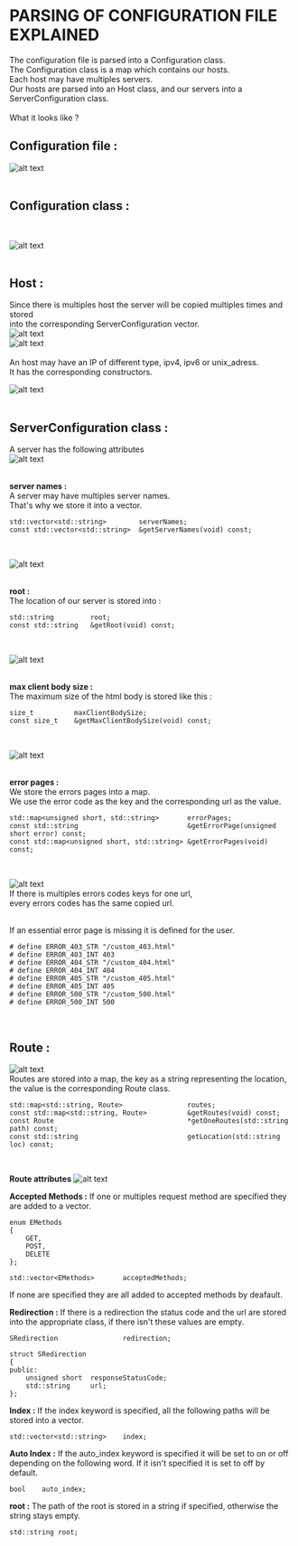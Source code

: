 # **PARSING OF CONFIGURATION FILE EXPLAINED**

The configuration file is parsed into a Configuration class.<br>
The Configuration class is a map which contains our hosts.<br>
Each host may have multiples servers.<br>
Our hosts are parsed into an Host class, and our servers into a ServerConfiguration class.<br>
<br>
What it looks like ? <br>

## __Configuration file :__ <br>

![alt text](ServerConfigurationExample.png) <br>
<br>

## __Configuration class :__ 
<br>

![alt text](ConfigurationClass.png) <br>
<br>

## __Host :__ <br>
Since there is multiples host the server will be copied multiples times and stored <br>
into the corresponding ServerConfiguration vector. <br>
![alt text](Host_conf.png) <br>
![alt text](Host_map.png) <br>
<br>
An host may have an IP of different type, ipv4, ipv6 or unix_adress. <br>
It has the corresponding constructors. <br>

![alt text](Host_constructors.png) <br>
<br>

## __ServerConfiguration class :__ <br>
A server has the following attributes <br>
![alt text](ServerConfiguration_attributes.png) <br>
<br> 

__server names :__ <br>
A server may have multiples server names. <br>
That's why we store it into a vector. <br>
```
std::vector<std::string>		serverNames;
const std::vector<std::string>	&getServerNames(void) const;
```
<br>

![alt text](server_names.png) <br>
<br>

__root :__
<br>
The location of our server is stored into : <br>
```
std::string			root;
const std::string	&getRoot(void) const;
```
<br>

![alt text](server_root.png) <br>
<br>

__max client body size :__ <br>
The maximum size of the html body is stored like this : <br>
```
size_t			maxClientBodySize;
const size_t	&getMaxClientBodySize(void) const;
```
<br>

![alt text](max_client_body_size.png) <br>
<br>

__error pages :__ <br>
We store the errors pages into a map. <br>
We use the error code as the key and the corresponding url as the value. <br>
```
std::map<unsigned short, std::string>		errorPages;
const std::string							&getErrorPage(unsigned short error) const;
const std::map<unsigned short, std::string>	&getErrorPages(void) const;
```
<br>

![alt text](error_pages.png) <br>
If there is multiples errors codes keys for one url, <br>
every errors codes has the same copied url. <br>
<br> 

If an essential error page is missing it is defined for the user. <br>
```
# define ERROR_403_STR "/custom_403.html"
# define ERROR_403_INT 403
# define ERROR_404_STR "/custom_404.html"
# define ERROR_404_INT 404
# define ERROR_405_STR "/custom_405.html"
# define ERROR_405_INT 405
# define ERROR_500_STR "/custom_500.html"
# define ERROR_500_INT 500
```
<br>

## __Route :__ <br>
![alt text](Route.png) <br>
Routes are stored into a map, the key as a string representing the location, <br>
the value is the corresponding Route class. <br>
```
std::map<std::string, Route>				routes;
const std::map<std::string, Route>			&getRoutes(void) const;
const Route									*getOneRoutes(std::string path) const;
const std::string							getLocation(std::string loc) const;
```
<br>

**Route attributes**
![alt text](route_attribute.png)

__Accepted Methods :__
If one or multiples request method are specified they are added to a vector.
```
enum EMethods
{
	GET,
	POST,
	DELETE
};

std::vector<EMethods>		acceptedMethods;
```
If none are specified they are all added to accepted methods by deafault.

__Redirection :__
If there is a redirection the status code and the url are stored into
the appropriate class, if there isn't these values are empty.
```
SRedirection				redirection;

struct SRedirection
{
public:
	unsigned short	responseStatusCode;
	std::string		url;
};
```

__Index :__
If the index keyword is specified, all the following paths will be stored
into a vector.
```
std::vector<std::string>	index;
```

__Auto Index :__
If the auto_index keyword is specified it will be set to on or off
depending on the following word. If it isn't specified it is set to 
off by default.
```
bool	auto_index;
```

__root :__
The path of the root is stored in a string if specified, otherwise
the string stays empty.
```
std::string	root;
```
